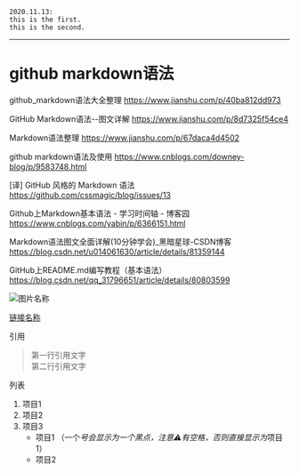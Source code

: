 
```
2020.11.13:
this is the first.
this is the second.

```
---
# github markdown语法
github_markdown语法大全整理
https://www.jianshu.com/p/40ba812dd973

GitHub Markdown语法--图文详解
https://www.jianshu.com/p/8d7325f54ce4

Markdown语法整理
https://www.jianshu.com/p/67daca4d4502

github markdown语法及使用
https://www.cnblogs.com/downey-blog/p/9583748.html

[译] GitHub 风格的 Markdown 语法
https://github.com/cssmagic/blog/issues/13

Github上Markdown基本语法 - 学习时间轴 - 博客园
https://www.cnblogs.com/yabin/p/6366151.html

Markdown语法图文全面详解(10分钟学会)_黑暗星球-CSDN博客
https://blog.csdn.net/u014061630/article/details/81359144

GitHub上README.md编写教程（基本语法）
https://blog.csdn.net/qq_31796651/article/details/80803599

![图片名称](https://www.baidu.com/img/bd_logo1.png) 

[链接名称](https://github.com/fjaoke/2020)  

引用
> 第一行引用文字  
> 第二行引用文字  

列表 
1. 项目1  
2. 项目2  
3. 项目3  
   * 项目1 （一个*号会显示为一个黑点，注意⚠️有空格，否则直接显示为*项目1） 
   * 项目2   